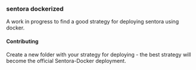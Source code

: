 ### sentora dockerized

A work in progress to find a good strategy for deploying sentora using docker.


#### Contributing

Create a new folder with your strategy for deploying - the best strategy will become the official Sentora-Docker deployment.
